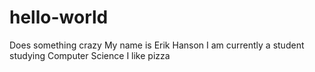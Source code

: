 # hello-world
Does something crazy
My name is Erik Hanson
I am currently a student studying Computer Science
I like pizza
